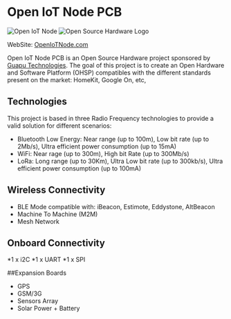 # Open IoT Node PCB
![Open IoT Node](http://www.guapu.es/wp-content/uploads/2015/09/Open-IoT-Node-Guapu1-300x204.png) ![Open Source Hardware Logo](https://upload.wikimedia.org/wikipedia/commons/thumb/f/fd/Open-source-hardware-logo.svg/200px-Open-source-hardware-logo.svg.png)

WebSite: [OpenIoTNode.com][REfOpenIoTNode]

Open IoT Node PCB is an Open Source Hardware project sponsored by [Guapu Technologies][RefGuapuTechnologies].
The goal of this project is to create an Open Hardware and Software Platform (OHSP) compatibles with the different standards present on the market: HomeKit, Google On, etc,

## Technologies

This project is based in three Radio Frequency technologies to provide a valid solution for different scenarios:

* Bluetooth Low Energy: Near range (up to 100m), Low bit rate (up to 2Mb/s), Ultra efficient power consumption (up to 15mA)
* WiFi: Near rage (up to 300m), High bit Rate (up to 300Mb/s)
* LoRa: Long range (up to 30Km), Ultra Low bit rate (up to 300kb/s), Ultra efficient power consumption (up to 100mA)

## Wireless Connectivity

* BLE Mode compatible with: iBeacon, Estimote, Eddystone, AltBeacon
* Machine To Machine (M2M)
* Mesh Network

## Onboard Connectivity

*1 x i2C
*1 x UART
*1 x SPI

##Expansion Boards

* GPS
* GSM/3G
* Sensors Array
* Solar Power + Battery


[REfOpenIoTNode]: <http:/openiotnode.com>
[RefGuapuTechnologies]: <http://guapu.es>  
